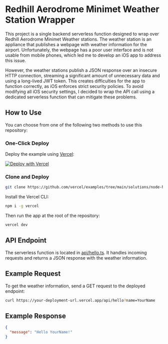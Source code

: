 # Redhill Aerodrome Minimet Weather Station Wrapper

This project is a single backend serverless function designed to wrap over Redhill Aerodrome Minimet Weather stations. The weather station is an appliance that publishes a webpage with weather information for the airport. Unfortunately, the webpage has a poor user interface and is not usable from mobile phones, which led me to develop an iOS app to address this issue.

However, the weather stations publish a JSON response over an insecure HTTP connection, streaming a significant amount of unnecessary data and using a long-lived JWT token. This creates difficulties for the app to function correctly, as iOS enforces strict security policies. To avoid modifying all iOS security settings, I decided to wrap the API call using a dedicated serverless function that can mitigate these problems.

## How to Use

You can choose from one of the following two methods to use this repository:

### One-Click Deploy

Deploy the example using [Vercel](https://vercel.com?utm_source=github&utm_medium=readme&utm_campaign=vercel-examples):

[![Deploy with Vercel](https://vercel.com/button)](https://vercel.com/new/git/external?repository-url=https://github.com/vercel/examples/tree/main/solutions/node-hello-world&project-name=node-hello-world&repository-name=node-hello-world)

### Clone and Deploy

```bash
git clone https://github.com/vercel/examples/tree/main/solutions/node-hello-world
```

Install the Vercel CLI:

```bash
npm i -g vercel
```

Then run the app at the root of the repository:

```bash
vercel dev
```

## API Endpoint

The serverless function is located in [api/hello.ts](api/hello.ts). It handles incoming requests and returns a JSON response with the weather information.

## Example Request

To get the weather information, send a GET request to the deployed endpoint:

```bash
curl https://your-deployment-url.vercel.app/api/hello?name=YourName
```

## Example Response

```json
{
  "message": "Hello YourName!"
}
```